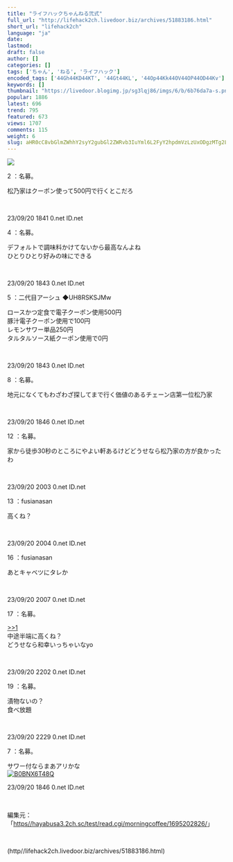 ```yaml
---
title: "ライフハックちゃんねる弐式"
full_url: "http://lifehack2ch.livedoor.biz/archives/51883186.html"
short_url: "lifehack2ch"
language: "ja"
date: 
lastmod: 
draft: false
author: []
categories: []
tags: ['ちゃん', 'ねる', 'ライフハック']
encoded_tags: ['44Gh44KD44KT', '44Gt44KL', '44Op44Kk44OV44OP44OD44Kv']
keywords: []
thumbnail: "https://livedoor.blogimg.jp/sg3lqj86/imgs/6/b/6b76da7a-s.png"
popular: 1886
latest: 696
trend: 795
featured: 673
views: 1707
comments: 115
weight: 6
slug: aHR0cC8vbGlmZWhhY2syY2gubGl2ZWRvb3IuYml6L2FyY2hpdmVzLzUxODgzMTg2Lmh0bWw=
---
```


![](https://livedoor.blogimg.jp/sg3lqj86/imgs/6/b/6b76da7a-s.png)

<div><p class='t_name'>2 ：名募。</p> <p class='r4'> 松乃家はクーポン使って500円で行くとこだろ </p><br><p>23/09/20 1841 0.net ID.net</p> <p class='t_name'>4 ：名募。</p> <p class='r4'> デフォルトで調味料かけてないから最高なんよね <br> ひとりひとり好みの味にできる </p><br><p>23/09/20 1843 0.net ID.net</p> <p class='t_name'>5 ：二代目アーシュ ◆UH8RSKSJMw </p> <p class='r4'> ロースかつ定食で電子クーポン使用500円 <br> 豚汁電子クーポン使用で100円 <br> レモンサワー単品250円 <br> タルタルソース紙クーポン使用で0円 </p><br><p>23/09/20 1843 0.net ID.net</p> <p class='t_name'>8 ：名募。</p> <p class='r4'> 地元になくてもわざわざ探してまで行く価値のあるチェーン店第一位松乃家 </p><br><p>23/09/20 1846 0.net ID.net</p> <p class='t_name'>12 ：名募。</p> <p class='r4'> 家から徒歩30秒のところにやよい軒あるけどどうせなら松乃家の方が良かったわ </p><br><p>23/09/20 2003 0.net ID.net</p> <p class='t_name'>13 ：fusianasan</p> <p class='r4'> 高くね？ </p><br><p>23/09/20 2004 0.net ID.net</p> <p class='t_name'>16 ：fusianasan</p> <p class='r4'> あとキャベツにタレか </p><br><p>23/09/20 2007 0.net ID.net</p> <p class='t_name'>17 ：名募。</p> <p class='r4'> <a href='#res_1'>>>1</a> <br> 中途半端に高くね？ <br> どうせなら和幸いっちゃいなyo </p><br><p>23/09/20 2202 0.net ID.net</p> <p class='t_name'>19 ：名募。</p> <p class='r4'> 漬物ないの？ <br> 食べ放題 </p><br><p>23/09/20 2229 0.net ID.net</p> <p class='t_name'>7 ：名募。</p> <p class='r2'> サワー付ならまあアリかな<br><a href='https//www.amazon.co.jp/dp/B0BNX6T48Q/?tag=nishiky24-22' target='_blank'><img src='https//m.media-amazon.com/images/I/51Af-5fKltL._SL500_.jpg' alt='B0BNX6T48Q' border='0'></a> </p><p>23/09/20 1846 0.net ID.net</p> <br><p class='p_url'>編集元：「<a href='https//hayabusa3.2ch.sc/test/read.cgi/morningcoffee/1695202826/' target='_blank'>https//hayabusa3.2ch.sc/test/read.cgi/morningcoffee/1695202826/</a>」</p> <br clear='all'></div>

(http//lifehack2ch.livedoor.biz/archives/51883186.html)
